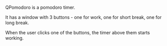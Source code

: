 QPomodoro is a pomodoro timer.

It has a window with 3 buttons - one for work, one for short break, one for long break.

When the user clicks one of the buttons, the timer above them starts working.
